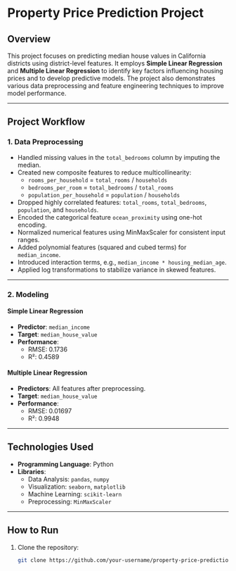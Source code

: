 # Property Price Prediction Project

## Overview
This project focuses on predicting median house values in California districts using district-level features. It employs **Simple Linear Regression** and **Multiple Linear Regression** to identify key factors influencing housing prices and to develop predictive models. The project also demonstrates various data preprocessing and feature engineering techniques to improve model performance.

---

## Project Workflow

### 1. Data Preprocessing
- Handled missing values in the `total_bedrooms` column by imputing the median.
- Created new composite features to reduce multicollinearity:
  - `rooms_per_household` = `total_rooms` / `households`
  - `bedrooms_per_room` = `total_bedrooms` / `total_rooms`
  - `population_per_household` = `population` / `households`
- Dropped highly correlated features: `total_rooms`, `total_bedrooms`, `population`, and `households`.
- Encoded the categorical feature `ocean_proximity` using one-hot encoding.
- Normalized numerical features using MinMaxScaler for consistent input ranges.
- Added polynomial features (squared and cubed terms) for `median_income`.
- Introduced interaction terms, e.g., `median_income * housing_median_age`.
- Applied log transformations to stabilize variance in skewed features.

---

### 2. Modeling

#### Simple Linear Regression
- **Predictor**: `median_income`
- **Target**: `median_house_value`
- **Performance**:
  - RMSE: 0.1736
  - R²: 0.4589

#### Multiple Linear Regression
- **Predictors**: All features after preprocessing.
- **Target**: `median_house_value`
- **Performance**:
  - RMSE: 0.01697
  - R²: 0.9948

---

## Technologies Used
- **Programming Language**: Python
- **Libraries**:
  - Data Analysis: `pandas`, `numpy`
  - Visualization: `seaborn`, `matplotlib`
  - Machine Learning: `scikit-learn`
  - Preprocessing: `MinMaxScaler`

---

## How to Run
1. Clone the repository:
   ```bash
   git clone https://github.com/your-username/property-price-prediction.git
